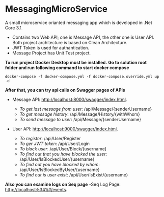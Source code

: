 # MessagingMicroService
A small microservice orianted messaging app which is developed in .Net Core 3.1.
- Contains two Web API; one is Message API, the other one is User API. Both project architecture is based on Clean Architecture.
- JWT Token is used for authantication.
- Message Project has Unit Test project.

**To run project Docker Desktop must be installed.**
**Go to solution root folder and run following command to start docker compose**
```
docker-compose -f docker-compose.yml -f docker-compose.override.yml up -d
```
**After that, you can try api calls on Swagger pages of APIs**

- Message API: [http://localhost:8000/swagger/index.html](http://localhost:8000/swagger/index.html).
  - *To get last message from user*:     /api/Message/{senderUsername}
  - *To get message history*:     /api/Message/History/{withWhom}
  - *To send message to user*:    /api/Message/{senderUsername}

- User API: [http://localhost:9000/swagger/index.html](http://localhost:9000/swagger/index.html).
  - *To register*: /api/User/Register
  - *To ger JWT token*:     /api/User/Login
  - *To block user*:    /api/User/Block/{username}
  - *To find out that you have blocked the user*:     /api/User/IsBlockedUser/{username}
  - *To find out you have blocked by whom*:     /api/User/IsBlockedByUser/{username}
  - *To find out is user exist*:    /api/User/IsExist/{username}

**Also you can examine logs on Seq page**
-Seq Log Page: [http://localhost:5341/#/events](http://localhost:5341/#/events).



